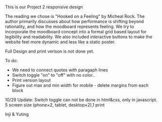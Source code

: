 This is our Project 2 responsive design

The reading we chose is "Hooked on a Feeling" by Micheal Rock. The author primarily discusses about how performance is shifting beyond rationality, and how the moodboard represents feeling. We try to incorporate the moodboard concept into a formal grid based layout for legibility and readability. We also included interactive buttons to make the website feel more dynamic and less like a static poster.

Full Design and print verison is not done yet.

To do:
- We need to connect quotes with paragaph lines
- Switch toggle "on" to "off" with no color..
- Print version layout
- Figure out max and min width for mobile - delete margins from each block

10/29 Update:
Switch toggle can not be done in html&css, only in javascript.
5 screen size (phone×2, tablet, desktop×2),1 print


  Inji & Yuting
